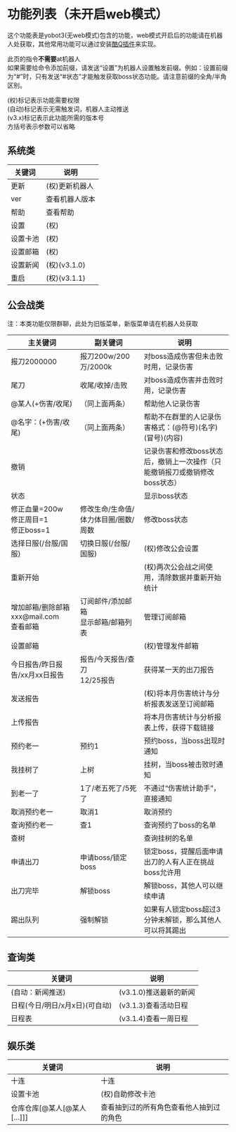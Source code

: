 # 功能列表（未开启web模式）

这个功能表是yobot3(无web模式)包含的功能，web模式开启后的功能请在机器人处获取，其他常用功能可以通过安装[酷Q插件](https://cqp.cc/b/app)来实现。

此页的指令**不需要**at机器人  
如果需要给命令添加前缀，请发送“设置”为机器人设置触发前缀。例如：设置前缀为“#”时，只有发送“#状态”才能触发获取boss状态功能。请注意前缀的全角/半角区别。

(权)标记表示功能需要权限  
(自动)标记表示无需触发词，机器人主动推送  
(v3.x)标记表示此功能所需的版本号  
方括号表示参数可以省略

## 系统类

| 关键词  | 说明                |
|------|-------------------|
| 更新   | \(权\)更新机器人        |
| ver  | 查看机器人版本           |
| 帮助   | 查看帮助              |
| 设置   | \(权\)             |
| 设置卡池 | \(权\)             |
| 设置邮箱 | \(权\)             |
| 设置新闻 | \(权\)\(v3\.1\.0\) |
| 重启   | \(权\)\(v3\.1\.1\) |

## 公会战类

注：本类功能仅限群聊，此处为旧版菜单，新版菜单请在机器人处获取

| 主关键词                       | 副关键词                   | 说明                                        |
|----------------------------|------------------------|-------------------------------------------|
| 报刀2000000                  | 报刀200w/200万/2000k      | 对boss造成伤害但未击败时用，记录伤害                      |
| 尾刀                         | 收尾/收掉/击败               | 对boss造成伤害并击败时用，记录伤害                       |
| @某人\(\+伤害/收尾\)             | （同上面两条）                | 帮助他人记录伤害                                  |
| @名字：\(\+伤害/收尾\)            | （同上面两条）                | 帮助不在群里的人记录伤害格式：\(@符号\)\(名字\)\(冒号\)\(内容\)  |
| 撤销                         |                        | 记录伤害和修改boss状态后，撤销上一次操作（只能撤销报刀或撤销修改boss状态） |
| 状态                         |                        | 显示boss状态                                  |
| 修正血量=200w<br>修正周目=1<br>修正boss=1    | 修改生命/生命值/体力体目圈/圈数/周数   | 修改boss状态                                  |
| 选择日服\(/台服/国服\)             | 切换日服\(/台服/国服\)         | \(权\)修改公会设置                               |
| 重新开始                       |                        | \(权\)两次公会战之间使用，清除数据并重新开始统计                |
| 增加邮箱/删除邮箱xxx@mail\.com<br>查看邮箱 | 订阅邮件/添加邮箱<br>显示邮箱/邮箱列表     | 管理订阅邮箱                                    |
| 设置邮箱                       |                        | \(权\)管理发件邮箱                               |
| 今日报告/昨日报告/xx月xx日报告         | 报告/今天报告/查刀<br>12/25报告 | 获得某一天的出刀报告                                |
| 发送报告                       |                        | \(权\)将本月伤害统计与分析报表发送至订阅邮箱                  |
| 上传报告                       |                        | 将本月伤害统计与分析报表上传，获得下载链接                     |
| 预约老一                       | 预约1                    | 预约boss，当boss出现时通知                         |
| 我挂树了                       | 上树                     | 挂树，当boss被击败时通知                            |
| 到老一了                       | 1了/老五死了/5死了            | 不通过“伤害统计助手”，直接通知                          |
| 取消预约老一                     | 取消1                    | 取消预约                                      |
| 查询预约老一                     | 查1                     | 查询预约了boss的名单                              |
| 查树                         |                        | 查询挂树的名单                                   |
| 申请出刀                 | 申请boss/锁定boss          | 锁定boss，提醒后面申请出刀的人有人正在挑战boss允许用            |
| 出刀完毕                       | 解锁boss                 | 解锁boss，其他人可以继续申请                          |
| 踢出队列                       | 强制解锁                   | 如果有人锁定boss超过3分钟未解锁，那么其他人可以将其踢出            |

## 查询类

| 关键词                     | 说明                  |
|-------------------------|---------------------|
| \(自动：新闻推送\)             | \(v3\.1\.0\)推送最新的新闻 |
| 日程\(今日/明日/x月x日\)\(可自动\) | \(v3\.1\.3\)查看活动日程  |
| 日程表                     | \(v3\.1\.4\)查看一周日程  |

## 娱乐类

| 关键词                     | 说明                   |
|-------------------------|----------------------|
| 十连                      | 十连                   |
| 设置卡池                    | \(权\)自助修改卡池          |
| 仓库仓库\[@某人\[@某人\[…\]\]\] | 查看抽到过的所有角色查看他人抽到过的角色 |
